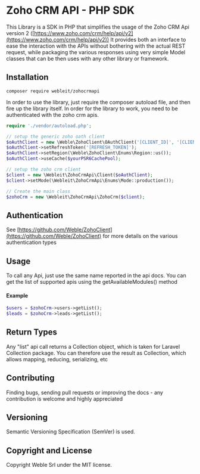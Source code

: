 # Zoho CRM API - PHP SDK

This Library is a SDK in PHP that simplifies the usage of the Zoho CRM Api version 2 ([https://www.zoho.com/crm/help/api/v2](https://www.zoho.com/crm/help/api/v2))
It provides both an interface to ease the interaction with the APIs without bothering with the actual REST request, while packaging the various responses using very simple Model classes that can be then uses with any other library or framework.

## Installation 

```
composer require webleit/zohocrmapi
```

In order to use the library, just require the composer autoload file, and then fire up the library itself.
In order for the library to work, you need to be authenticated with the zoho crm apis.

```php
require './vendor/autoload.php';

// setup the generic zoho oath client
$oAuthClient = new \Weble\ZohoClient\OAuthClient('[CLIENT_ID]', '[CLIENT_SECRET]');
$oAuthClient->setRefreshToken('[REFRESH_TOKEN]');
$oAuthClient->setRegion(\Weble\ZohoClient\Enums\Region::us());
$oAuthClient->useCache($yourPSR6CachePool);

// setup the zoho crm client
$client = new \Webleit\ZohoCrmApi\Client($oAuthClient);
$client->setMode(\Webleit\ZohoCrmApi\Enums\Mode::production()); 

// Create the main class
$zohoCrm = new \Webleit\ZohoCrmApi\ZohoCrm($client);
```

## Authentication

See [https://github.com/Weble/ZohoClient](https://github.com/Weble/ZohoClient) for more details on the various authentication types

## Usage

To call any Api, just use the same name reported in the api docs. 
You can get the list of supported apis using the getAvailableModules() method

#### Example

```php
$users = $zohoCrm->users->getList();
$leads = $zohoCrm->leads->getList();
```

## Return Types

Any "list" api call returns a Collection object, which is taken for Laravel Collection package.
You can therefore use the result as Collection, which allows mapping, reducing, serializing, etc
    
## Contributing

Finding bugs, sending pull requests or improving the docs - any contribution is welcome and highly appreciated

## Versioning

Semantic Versioning Specification (SemVer) is used.

## Copyright and License

Copyright Weble Srl under the MIT license.
